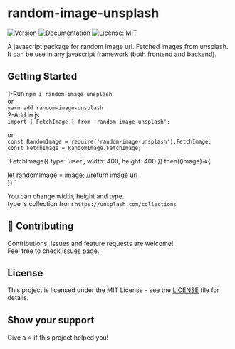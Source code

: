 # random-image-unsplash
<p>
  <img alt="Version" src="https://img.shields.io/badge/version-1.0.5-blue.svg?cacheSeconds=2592000" />
  <a href="https://github.com/uzairkhan01/node-chat-stream" target="_blank">
    <img alt="Documentation" src="https://img.shields.io/badge/documentation-yes-brightgreen.svg" />
  </a>
  <a href="#" target="_blank">
    <img alt="License: MIT" src="https://img.shields.io/badge/License-MIT-yellow.svg" />
  </a>
</p>  
A javascript package for random image url. Fetched images from unsplash. It can be use in any javascript framework (both frontend and backend).

## Getting Started
1-Run
`npm i random-image-unsplash`  
or  
`yarn add random-image-unsplash`  
2-Add in js   
`import { FetchImage } from 'random-image-unsplash';` 

or  
`const RandomImage = require('random-image-unsplash').FetchImage;`  
`const FetchImage = RandomImage.FetchImage;`  





`FetchImage({ type: 'user', width: 400, height: 400 }).then((image)=>{  

 let randomImage = image; //return image url  
}) 
`


You can change width, height and type.  
type is collection from `https://unsplash.com/collections`  

## 🤝 Contributing

Contributions, issues and feature requests are welcome!<br />Feel free to check [issues page](https://github.com/uzairkhan01/node-chat-stream/issues). 

## License

This project is licensed under the MIT License - see the [LICENSE](LICENSE) file for details.

## Show your support

Give a ⭐️ if this project helped you!  
